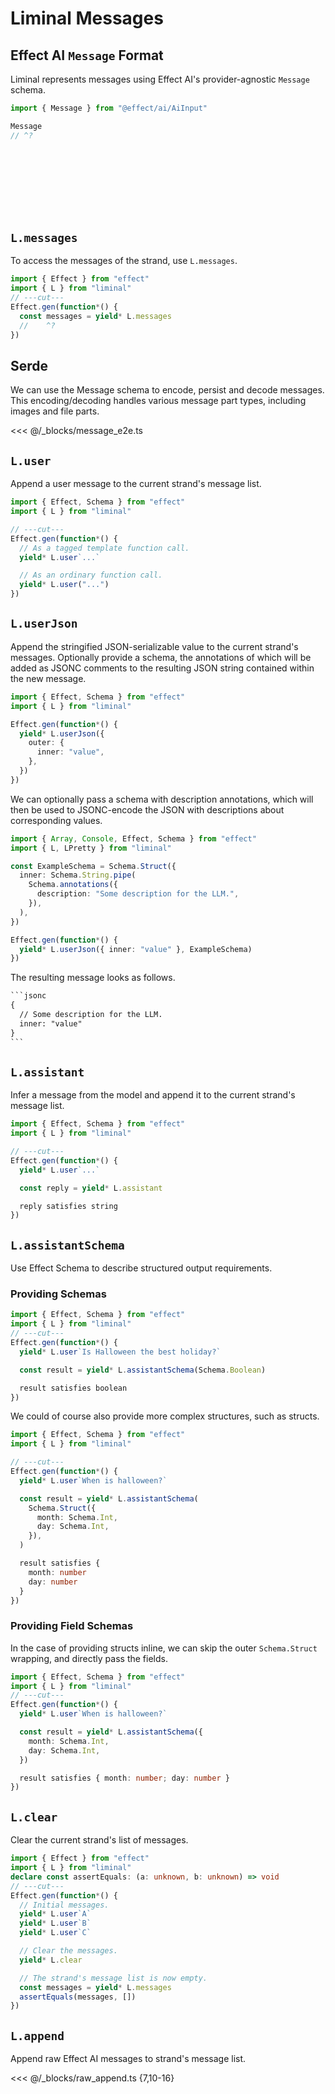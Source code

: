# Liminal Messages <Badge type="warning" text="beta" />

## Effect AI `Message` Format

Liminal represents messages using Effect AI's provider-agnostic `Message`
schema.

```ts
import { Message } from "@effect/ai/AiInput"

Message
// ^?
```

<br />
<br />
<br />
<br />
<br />
<br />

## `L.messages`

To access the messages of the strand, use `L.messages`.

```ts
import { Effect } from "effect"
import { L } from "liminal"
// ---cut---
Effect.gen(function*() {
  const messages = yield* L.messages
  //    ^?
})
```

## Serde

We can use the Message schema to encode, persist and decode messages. This
encoding/decoding handles various message part types, including images and file
parts.

<<< @/_blocks/message_e2e.ts

## `L.user`

Append a user message to the current strand's message list.

```ts
import { Effect, Schema } from "effect"
import { L } from "liminal"

// ---cut---
Effect.gen(function*() {
  // As a tagged template function call.
  yield* L.user`...`

  // As an ordinary function call.
  yield* L.user("...")
})
```

## `L.userJson`

Append the stringified JSON-serializable value to the current strand's messages.
Optionally provide a schema, the annotations of which will be added as JSONC
comments to the resulting JSON string contained within the new message.

```ts {5-9}
import { Effect, Schema } from "effect"
import { L } from "liminal"

Effect.gen(function*() {
  yield* L.userJson({
    outer: {
      inner: "value",
    },
  })
})
```

We can optionally pass a schema with description annotations, which will then be
used to JSONC-encode the JSON with descriptions about corresponding values.

```ts
import { Array, Console, Effect, Schema } from "effect"
import { L, LPretty } from "liminal"

const ExampleSchema = Schema.Struct({
  inner: Schema.String.pipe(
    Schema.annotations({
      description: "Some description for the LLM.",
    }),
  ),
})

Effect.gen(function*() {
  yield* L.userJson({ inner: "value" }, ExampleSchema)
})
```

The resulting message looks as follows.

````txt
```jsonc
{
  // Some description for the LLM.
  inner: "value"
}
```
````

## `L.assistant`

Infer a message from the model and append it to the current strand's message
list.

```ts {4}
import { Effect, Schema } from "effect"
import { L } from "liminal"

// ---cut---
Effect.gen(function*() {
  yield* L.user`...`

  const reply = yield* L.assistant

  reply satisfies string
})
```

## `L.assistantSchema`

Use Effect Schema to describe structured output requirements.

### Providing Schemas

```ts {4} twoslash
import { Effect, Schema } from "effect"
import { L } from "liminal"
// ---cut---
Effect.gen(function*() {
  yield* L.user`Is Halloween the best holiday?`

  const result = yield* L.assistantSchema(Schema.Boolean)

  result satisfies boolean
})
```

We could of course also provide more complex structures, such as structs.

```ts {4-9} twoslash
import { Effect, Schema } from "effect"
import { L } from "liminal"

// ---cut---
Effect.gen(function*() {
  yield* L.user`When is halloween?`

  const result = yield* L.assistantSchema(
    Schema.Struct({
      month: Schema.Int,
      day: Schema.Int,
    }),
  )

  result satisfies {
    month: number
    day: number
  }
})
```

### Providing Field Schemas

In the case of providing structs inline, we can skip the outer `Schema.Struct`
wrapping, and directly pass the fields.

```ts {4-7}
import { Effect, Schema } from "effect"
import { L } from "liminal"
// ---cut---
Effect.gen(function*() {
  yield* L.user`When is halloween?`

  const result = yield* L.assistantSchema({
    month: Schema.Int,
    day: Schema.Int,
  })

  result satisfies { month: number; day: number }
})
```

## `L.clear`

Clear the current strand's list of messages.

```ts {11}
import { Effect } from "effect"
import { L } from "liminal"
declare const assertEquals: (a: unknown, b: unknown) => void
// ---cut---
Effect.gen(function*() {
  // Initial messages.
  yield* L.user`A`
  yield* L.user`B`
  yield* L.user`C`

  // Clear the messages.
  yield* L.clear

  // The strand's message list is now empty.
  const messages = yield* L.messages
  assertEquals(messages, [])
})
```

## `L.append`

Append raw Effect AI messages to strand's message list.

<<< @/_blocks/raw_append.ts {7,10-16}
